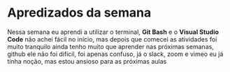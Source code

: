 # Apredizados da semana
Nessa semana eu aprendi a utilizar o terminal, **Git Bash** e o **Visual Studio Code** não achei fácil no início, mas depois que comecei as atividades foi muito tranquilo ainda tenho muito que aprender nas próximas semanas, github ele não foi difícil, foi apenas confuso, já o slack, zoom e vimeo eu já tinha noção, mas estou ansioso para as próximas aulas